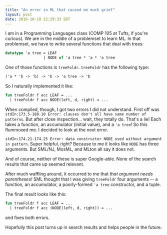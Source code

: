 ```yaml
---
title: "An error in ML that caused me much grief"
layout: post
date: 2016-10-18 22:29:33 EDT
---
```


I am in a Programming Languages class (COMP 105 at Tufts, if you're curious).
We are in the middle of a problemset to learn ML. In that problemset, we have
to write several functions that deal with trees:

```sml
datatype 'a tree = LEAF
                 | NODE of 'a tree * 'a * 'a tree 
```

One of those functions is `treeFoldr`. `treeFoldr` has the following type:

```sml
('a * 'b -> 'b) -> 'b -> 'a tree -> 'b
```

So I naturally implemented it like:

```sml
fun treeFoldr f acc LEAF = ...
  | treeFoldr f acc NODE(left, d, right) = ...
```

When compiled, though, I got two errors I did not understand. First off was
`stdIn:173.5-180.10 Error: clauses don't all have same number of patterns`.
But after close inspection... wait, they totally do. That's a lie! Each takes a
function, an accumulator (initial value), and a `'a tree`! So this flummoxed
me. I decided to look at the next error.

`stdIn:174.21-174.25 Error: data constructor NODE used without argument in
pattern`. Super helpful, right? Because to me it looks like `NODE` has three
arguments. But SML/NJ, MosML, and MLton all say it does not.

And of course, neither of these is super Google-able. None of the search
results that came up seemed relevant.

After much waffling around, it occurred to me that *that argument needs
parentheses!* SML thought that I was giving `treeFoldr` four arguments -- a
function, an accumulator, a poorly-formed `'a tree` constructor, and a tuple.

The final result looks like this:

```sml
fun treeFoldr f acc LEAF = ...
  | treeFoldr f acc (NODE(left, d, right)) = ...
```

and fixes both errors.

Hopefully this post turns up in search results and helps people in the future.

